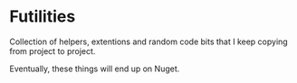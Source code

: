 Futilities
========

Collection of helpers, extentions and random code bits that I keep copying from project to project.

Eventually, these things will end up on Nuget.
